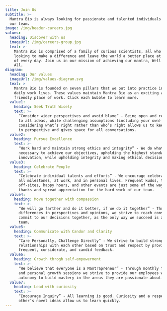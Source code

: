 ```yaml
---
title: Join Us
subtitle: >-
  Mantra Bio is always looking for passionate and talented individuals to join
  our team.
image: /img/header-careers.jpg
values:
  heading: Discover with us
  imageUrl: /img/careers-group.jpg
  text: >-
    Mantra Bio is comprised of a family of curious scientists, all who are
    looking to make a difference and leave the world a better place at the end
    of every day. Join us in our mission of achieving our mantra, Well Being for
    All.
diagram:
  heading: Our values
  imageUrl: /img/values-diagram.svg
  text: >
    Mantra Bio is founded on seven pillars that we put into practice in our
    daily work lives. These values maintain Mantra Bio as an exciting and
    friendly place of work. Click each bubble to learn more. 
  value1:
    heading: Seek Truth Wisely
    text: >-
      “Consider wider perspectives and avoid blame” - Being open and receptive
      to all ideas, while challenging assumptions (including your own) and
      considering what’s right rather than who’s right allows us to keep things
      in perspective and gives space for all conversations. 
  value2:
    heading: Pursue Excellence
    text: >-
      “Work hard and maintain strong ethics and integrity” - We do what is
      necessary to achieve our objectives, upholding the highest standards of
      innovation, while upholding integrity and making ethical decisions.
  value3:
    heading: Celebrate People
    text: >-
      “Celebrate individual talents and efforts” - We encourage celebration of
      all milestones, at work, and in personal lives. Frequent kudos, team
      off-sites, happy hours, and other events are just some of the ways we say
      thanks and spread appreciation for the hard work of our team.  
  value4:
    heading: Move together with compassion
    text: >-
      “We will go farther and do it better, if we do it together” - Through
      differences in perspectives and opinions, we strive to reach consensus and
      commit to our decisions together, as the only way we succeed is as a
      team. 
  value5:
    heading: Communicate with Candor and Clarity
    text: >-
      “Care Personally, Challenge Directly” - We strive to build strong
      relationships with each other based on trust and respect by providing
      frequent, considerate, and candid feedback. 
  value6:
    heading: Growth throgh self-empowerment
    text: >-
      “We believe that everyone is a Mantrapreneur” - Through monthly feedback
      and personal growth sessions we strive to provide our employees with the
      autonomy to build mastery in the areas they are passionate about. 
  value7:
    heading: Lead with curiosity
    text: >-
      “Encourage Inquiry” - All learning is good. Curiosity and a respect for
      other’s novel ideas allow us to learn quickly.
---
```


